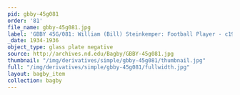 ```yaml
---
pid: gbby-45g081
order: '81'
file_name: gbby-45g081.jpg
label: 'GBBY 45G/081: William (Bill) Steinkemper: Football Player - c1934-1936'
_date: 1934-1936
object_type: glass plate negative
source: http://archives.nd.edu/Bagby/GBBY-45g081.jpg
thumbnail: "/img/derivatives/simple/gbby-45g081/thumbnail.jpg"
full: "/img/derivatives/simple/gbby-45g081/fullwidth.jpg"
layout: bagby_item
collection: bagby
---
```

